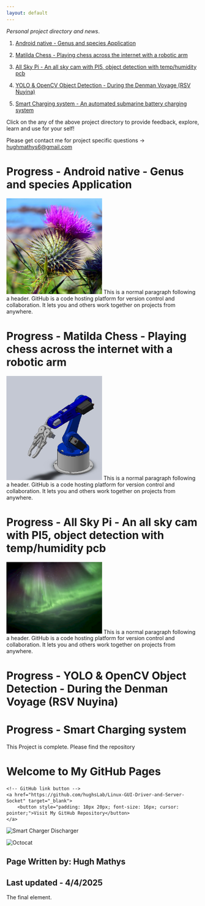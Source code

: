 ```yaml
---
layout: default
---
```


_Personal project directory and news_.

1. [Android native - Genus and species Application](./Android_Native_App.html)

2. [Matilda Chess - Playing chess across the internet with a robotic arm](./Matilda_Chess.html)

3. [All Sky Pi - An all sky cam with PI5, object detection with temp/humidity pcb](./All_Sky_Pi5.html)

4. [YOLO & OpenCV Object Detection - During the Denman Voyage (RSV Nuyina)](./YOLO_tracking.html)

4. [Smart Charging system - An automated submarine battery charging system](./Smart_Charger.html)

Click on the any of the above project directory to provide feedback, explore, learn and use for your self!

Please get contact me for project specific questions -> hughmathys6@gmail.com

# Progress - Android native - Genus and species Application
<img src="https://raw.githubusercontent.com/Chessdog68/my-github-page/main/assets/images/flower_scotts.png" alt="Flower Scotts" width="250" />
This is a normal paragraph following a header. GitHub is a code hosting platform for version control and collaboration. It lets you and others work together on projects from anywhere.



# Progress - Matilda Chess - Playing chess across the internet with a robotic arm
<img src="https://raw.githubusercontent.com/Chessdog68/my-github-page/main/assets/images/Capture.JPG" alt="Capture" width="250" />
This is a normal paragraph following a header. GitHub is a code hosting platform for version control and collaboration. It lets you and others work together on projects from anywhere.

# Progress - All Sky Pi - An all sky cam with PI5, object detection with temp/humidity pcb
<img src="./assets/images/night_sky.png" alt="Night Sky" width="250" />
This is a normal paragraph following a header. GitHub is a code hosting platform for version control and collaboration. It lets you and others work together on projects from anywhere.

# Progress - YOLO & OpenCV Object Detection - During the Denman Voyage (RSV Nuyina)


# Progress - Smart Charging system
This Project is complete. 
Please find the repository 
<!DOCTYPE html>
<html>
<head>
    <title>My GitHub Pages</title>
</head>
<body>
    <h1>Welcome to My GitHub Pages</h1>

    <!-- GitHub link button -->
    <a href="https://github.com/hughsLab/Linux-GUI-Driver-and-Server-Socket" target="_blank">
        <button style="padding: 10px 20px; font-size: 16px; cursor: pointer;">Visit My GitHub Repository</button>
    </a>
</body>
</html>
<img src="https://raw.githubusercontent.com/Chessdog68/my-github-page/main/assets/images/smartcharger_discharger.png" alt="Smart Charger Discharger" width="250" />



![Octocat](https://github.githubassets.com/images/icons/emoji/octocat.png)
## Page Written by: Hugh Mathys
## Last updated - 4/4/2025


The final element.
```
